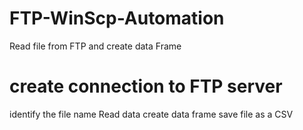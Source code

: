 # FTP-WinScp-Automation
Read file from FTP and create data Frame
# create connection to FTP server
identify the file name
Read data
create data frame
save file as a CSV
